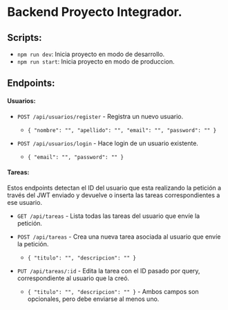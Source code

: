 # Backend Proyecto Integrador.

## Scripts:

- `npm run dev`: Inicia proyecto en modo de desarrollo.
- `npm run start`: Inicia proyecto en modo de produccion.

## Endpoints:

#### Usuarios:

- `POST /api/usuarios/register` - Registra un nuevo usuario.

  - `{ "nombre": "", "apellido": "", "email": "", "password": "" }`

- `POST /api/usuarios/login` - Hace login de un usuario existente.
  - `{ "email": "", "password": "" }`

#### Tareas:

Estos endpoints detectan el ID del usuario que esta realizando la petición a través del JWT enviado y devuelve o inserta las tareas correspondientes a ese usuario.

- `GET /api/tareas` - Lista todas las tareas del usuario que envíe la petición.

- `POST /api/tareas` - Crea una nueva tarea asociada al usuario que envíe la petición.

  - `{ "titulo": "", "descripcion": "" }`

- `PUT /api/tareas/:id` - Edita la tarea con el ID pasado por query, correspondiente al usuario que la creó.

  - `{ "titulo": "", "descripcion": "" }` - Ambos campos son opcionales, pero debe enviarse al menos uno.

